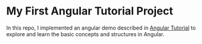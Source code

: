 # My First Angular Tutorial Project

In this repo, I implemented an angular demo described in [Angular Tutorial](https://angular.io/tutorial) to explore and learn the basic concepts and structures in Angular.